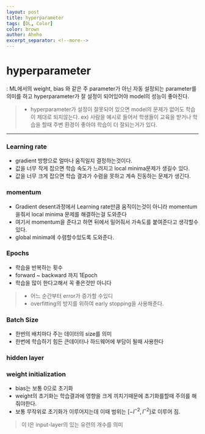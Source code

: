 ```yaml
---
layout: post
title: hyperparameter
tags: [DL, Color]
color: brown
author: Ahnho
excerpt_separator: <!--more-->
---
```


# hyperparameter

: ML에서의 weight, bias 와 같은 주 parameter가 아닌 자동 설정되는 parameter를 의미를 하고 hyperparameter가 잘 설정이 되어있어야 model의 성능이 좋아진다. 

<!--more-->

> - hyperparameter가 설정이 잘못되어 있으면 model의 문제가 없어도 학습이 제대로 되지않는다.
> ex)  사람을 예시로 들어서 학생들이 교육을 받거나 학습을 할때 주변 환경이 좋아야 학습이 더 잘되는거가 있다.
 
--- 


### Learning rate
- gradient 방향으로 얼마나 움직일지 결정하는것이다.
- 값을 너무 작게 잡으면 학습 속도가 느려지고 local minima문제가 생길수 있다.
- 값을 너무 크게 잡으면 학습 결과가 수렴을 못하고 계속 진동하는 문제가 생긴다.

### momentum
- Gradient desent과정에서 Learning rate만큼 움직이는것이 아니라 momentum을줘서 local minima 문제를 해결하는걸 도와준다
- 여기서 momentum을 준다고 하면 뒤에서 밀어줘서 가속도를 붙여준다고 생각할수 있다.
- global minima에 수렴할수있도록 도와준다.


### Epochs
- 학습을 반복하는 횟수 
- forward ~ backward 까지 1Epoch
- 학습을 많이 한다고해서 꼭 좋은것만 아니다
> - 어느 순간부터 error가 증가할 수있디
> - overfitting의 방지를 위하여 early stopping을 사용해준다.

### Batch Size
- 한번의 배치마다 주는 데이터의 size를 의미
- 한번에 학습하기 힘든 큰데이터나 하드웨어에 부담이 될때 사용한다


### hidden layer 

### weight initialization
- bias는 보통 0으로 초기화
- weight의 초기화는 학습결과에 영향을 크게 끼치기때문에 초기화를할때 주의를 해줘야한다.
- 보통 무작위로 초기화가 이루어지는데 이때 범위는 $[-l^{-2}, l^{-2}]$로 이루어 짐.
> 이 l은 input-layer의 있는 유런의 개수를 의미




